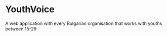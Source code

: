 # YouthVoice
A web application with every Bulgarian organisation that works with youths between 15-29
